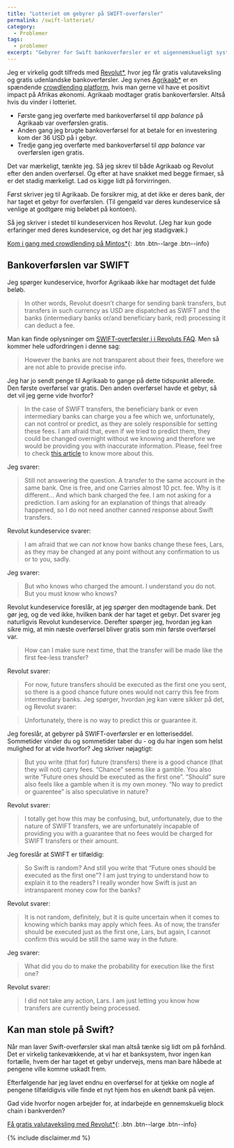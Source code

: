 ```yaml
---
title: "Lotteriet om gebyrer på SWIFT-overførsler"
permalink: /swift-lotteriet/
category:
  - Problemer
tags:
  - problemer
excerpt: "Gebyrer for Swift bankoverførsler er et uigennemskueligt system - og man kan ikke finde ud af, hvem der tager det."
---
```


Jeg er virkelig godt tilfreds med [Revolut\*](/go/revolut/), hvor jeg får gratis valutaveksling og gratis udenlandske bankoverførsler. Jeg synes [Agrikaab\*](/go/agrikaab/) er en spændende [crowdlending platform](/platform/agrikaab/), hvis man gerne vil have et positivt impact på Afrikas økonomi. Agrikaab modtager gratis bankoverførsler. Altså hvis du vinder i lotteriet.

- Første gang jeg overførte med bankoverførsel til _app balance_ på Agrikaab var overførslen gratis.
- Anden gang jeg brugte bankoverførsel for at betale for en investering kom der 36 USD på i gebyr.
- Tredje gang jeg overførte med bankoverførsel til _app balance_ var overførslen igen gratis.

Det var mærkeligt, tænkte jeg. Så jeg skrev til både Agrikaab og Revolut efter den anden overførsel. Og efter at have snakket med begge firmaer, så er det stadig mærkeligt. Lad os kigge lidt på forvirringen.

Først skriver jeg til Agrikaab. De forsikrer mig, at det ikke er deres bank, der har taget et gebyr for overførslen. (Til gengæld var deres kundeservice så venlige at godtgøre mig beløbet på kontoen).

Så jeg skriver i stedet til kundeservicen hos Revolut. (Jeg har kun gode erfaringer med deres kundeservice, og det har jeg stadigvæk.)

[Kom i gang med crowdlending på Mintos\*](/go/mintos/){: .btn .btn--large .btn--info}

## Bankoverførslen var SWIFT

Jeg spørger kundeservice, hvorfor Agrikaab ikke har modtaget det fulde beløb.

> In other words, Revolut doesn’t charge for sending  bank transfers, but transfers in such currency as USD are dispatched as SWIFT and the banks (intermediary banks or/and beneficiary bank, red) processing it can deduct a fee. 

Man kan finde oplysninger om [SWIFT-overførsler i i Revoluts FAQ](https://www.revolut.com/en-PL/help/exploring-revolut/sending-money/sending-money-to-a-bank-account/will-i-be-charged-for-transferring-money). Men så kommer hele udfordringen i denne sag:

> However the banks are not transparent about their fees, therefore we are not able to provide precise info.

Jeg har jo sendt penge til Agrikaab to gange på dette tidspunkt allerede. Den første overførsel var gratis. Den anden overførsel havde et gebyr, så det vil jeg gerne vide hvorfor?

> In the case of SWIFT transfers, the beneficiary bank or even intermediary banks can charge you a fee which we, unfortunately, can not control or predict, as they are solely responsible for setting these fees. I am afraid that, even if we tried to predict them, they could be changed overnight without we knowing and therefore we would be providing you with inaccurate information. Please, feel free to check [this article](https://blog.revolut.com/swift-sepa-how-international-money-transfers-actually-work/) to know more about this.

Jeg svarer:

> Still not answering the question. A transfer to the same account in the same bank. One is free, and one Carries almost 10 pct. fee. Why is it different... And which bank charged the fee. I am not asking for a prediction. I am asking for an explanation of things that already happened, so I do not need another canned response about Swift transfers.

Revolut kundeservice svarer:

> I am afraid that we can *not* know how banks change these fees, Lars, as they may be changed at any point without any confirmation to us or to you, sadly.

Jeg svarer:

> But who knows who charged the amount. I understand you do not. But you must know who knows?

Revolut kundeservice foreslår, at jeg spørger den modtagende bank. Det gør jeg, og de ved ikke, hvilken bank der har taget et gebyr. Det svarer jeg naturligvis Revolut kundeservice. Derefter spørger jeg, hvordan jeg kan sikre mig, at min næste overførsel bliver gratis som min første overførsel var.

> How can I make sure next time, that the transfer will be made like the first fee-less transfer?

Revolut svarer:

> For now, future transfers should be executed as the first one you sent, so there is a good chance future ones would not carry this fee from intermediary banks.
Jeg spørger, hvordan jeg kan være sikker på det, og Revolut svarer:

> Unfortunately, there is no way to predict this or guarantee it.

Jeg foreslår, at gebyrer på SWIFT-overførsler er en lotteriseddel. Sommetider vinder du og sommetider taber du - og du har ingen som helst mulighed for at vide hvorfor? Jeg skriver nøjagtigt:

> But you write (that for) future (transfers) there is a good chance (that they will not) carry fees. “Chance” seems like a gamble. You also write “Future ones should be executed as the first one”. “Should” sure also feels like a gamble when it is my own money. “No way to predict or guarentee” is also speculative in nature?

Revolut svarer:

> I totally get how this may be confusing, but, unfortunately, due to the nature of SWIFT transfers, we are unfortunately incapable of providing you with a guarantee that no fees would be charged for SWIFT transfers or their amount.

Jeg foreslår at SWIFT er tilfældig:

> So Swift is random? And still you write that “Future ones should be executed as the first one”? I am just trying to understand how to explain it to the readers? I really wonder how Swift is just an intransparent money cow for the banks?

Revolut svarer:

> It is not random, definitely, but it is quite uncertain when it comes to knowing which banks may apply which fees. As of now, the transfer should be executed just as the first one, Lars, but again, I cannot confirm this would be still the same way in the future.

Jeg svarer:

> What did you do to make the probability for execution like the first one?

Revolut svarer:

> I did not take any action, Lars. I am just letting you know how transfers are currently being processed.

## Kan man stole på Swift?

Når man laver Swift-overførsler skal man altså tænke sig lidt om på forhånd. Det er virkelig tankevækkende, at vi har et banksystem, hvor ingen kan fortælle, hvem der har taget et gebyr undervejs, mens man bare håbede at pengene ville komme uskadt frem.

Efterfølgende har jeg lavet endnu en overførsel for at tjekke om nogle af pengene tilfældigvis ville finde et nyt hjem hos en ukendt bank på vejen.

Gad vide hvorfor nogen arbejder for, at indarbejde en gennemskuelig block chain i bankverden?

[Få gratis valutaveksling med Revolut\*](/go/revolut/){: .btn .btn--large .btn--info}

{% include disclaimer.md %}

